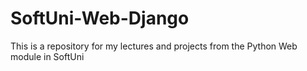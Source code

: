 # SoftUni-Web-Django
This is a repository for my lectures and projects from the Python Web module in SoftUni
